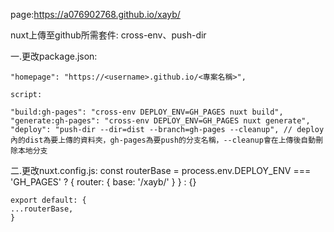 page:https://a076902768.github.io/xayb/

nuxt上傳至github所需套件: cross-env、push-dir

一.更改package.json:

	"homepage": "https://<username>.github.io/<專案名稱>",

	script:

	"build:gh-pages": "cross-env DEPLOY_ENV=GH_PAGES nuxt build",
	"generate:gh-pages": "cross-env DEPLOY_ENV=GH_PAGES nuxt generate",
	"deploy": "push-dir --dir=dist --branch=gh-pages --cleanup", // deploy內的dist為要上傳的資料夾，gh-pages為要push的分支名稱，--cleanup會在上傳後自動刪除本地分支


二.更改nuxt.config.js:
	const routerBase =
	  process.env.DEPLOY_ENV === 'GH_PAGES'
		? {
		  router: {
			base: '/xayb/'
		  }
		}
		: {}
	
	export default: {
	...routerBase,
	}



